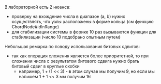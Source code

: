 В лабораторной есть 2 нюанса:
- проверку на вхождение числа в диапазон (a, b) нужно осуществлять, что узлы расположены в форме кольца (см функцию ChordNode#idInRange)
- для стабилизации системы в форике 10 раз вызываются функции для стабилизации (число 10 подобрано опытным путем)

Небольшая ремарка по поводу использования битовых сдвигов:
- так как операция сложения является более приоритетной, то при сложении числа с результатом битового сдвига нужно брать битовый сдвиг в круглые скобки
   - например, 1 + (1 << 3) - в этом случае мы получим 9, но если мы напишем 1 + 1 << 3 мы получим 16  